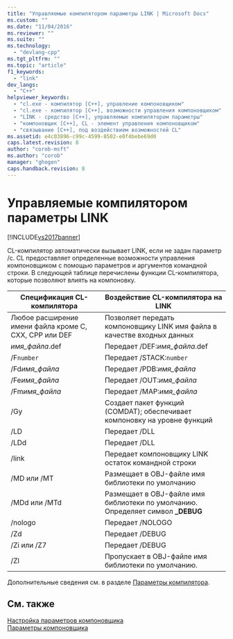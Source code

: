 ```yaml
---
title: "Управляемые компилятором параметры LINK | Microsoft Docs"
ms.custom: ""
ms.date: "11/04/2016"
ms.reviewer: ""
ms.suite: ""
ms.technology: 
  - "devlang-cpp"
ms.tgt_pltfrm: ""
ms.topic: "article"
f1_keywords: 
  - "link"
dev_langs: 
  - "C++"
helpviewer_keywords: 
  - "cl.exe - компилятор [C++], управление компоновщиком"
  - "cl.exe - компилятор [C++], возможности управления компоновщиком"
  - "LINK - средство [C++], управляемые компилятором параметры"
  - "компоновщик [C++], CL - элемент управления компоновщиком"
  - "связывание [C++], под воздействием возможностей CL"
ms.assetid: e4c03896-c99c-4599-8502-e0f4bebe69d0
caps.latest.revision: 8
author: "corob-msft"
ms.author: "corob"
manager: "ghogen"
caps.handback.revision: 8
---
```

# Управляемые компилятором параметры LINK
[!INCLUDE[vs2017banner](../../assembler/inline/includes/vs2017banner.md)]

CL\-компилятор автоматически вызывает LINK, если не задан параметр \/c.  CL предоставляет определенные возможности управления компоновщиком с помощью параметров и аргументов командной строки.  В следующей таблице перечислены функции CL\-компилятора, которые позволяют влиять на компоновку.  
  
|Спецификация CL\-компилятора|Воздействие CL\-компилятора на LINK|  
|----------------------------------|-----------------------------------------|  
|Любое расширение имени файла кроме C, CXX, CPP или DEF|Позволяет передать компоновщику LINK имя файла в качестве входных данных|  
|*имя\_файла*.def|Передает \/DEF:*имя\_файла*.def|  
|\/F`number`|Передает \/STACK:`number`|  
|\/Fd*имя\_файла*|Передает \/PDB:*имя\_файла*|  
|\/Fe*имя\_файла*|Передает \/OUT:*имя\_файла*|  
|\/Fm*имя\_файла*|Передает \/MAP:*имя\_файла*|  
|\/Gy|Создает пакет функций \(COMDAT\); обеспечивает компоновку на уровне функций|  
|\/LD|Передает \/DLL|  
|\/LDd|Передает \/DLL|  
|\/link|Передает компоновщику LINK остаток командной строки|  
|\/MD или \/MT|Размещает в OBJ\-файле имя библиотеки по умолчанию|  
|\/MDd или \/MTd|Размещает в OBJ\-файле имя библиотеки по умолчанию.  Определяет символ **\_DEBUG**|  
|\/nologo|Передает \/NOLOGO|  
|\/Zd|Передает \/DEBUG|  
|\/Zi или \/Z7|Передает \/DEBUG|  
|\/Zl|Пропускает в OBJ\-файле имя библиотеки по умолчанию.|  
  
 Дополнительные сведения см. в разделе [Параметры компилятора](../../build/reference/compiler-options.md).  
  
## См. также  
 [Настройка параметров компоновщика](../../build/reference/setting-linker-options.md)   
 [Параметры компоновщика](../../build/reference/linker-options.md)